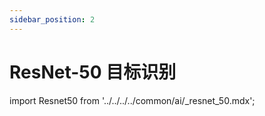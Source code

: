 ```yaml
---
sidebar_position: 2
---
```


# ResNet-50 目标识别

import Resnet50 from '../../../../common/ai/\_resnet_50.mdx';

<Resnet50 />
